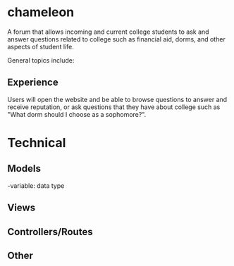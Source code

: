 # chameleon

A forum that allows incoming and current college students to ask and answer questions related to college such as financial aid, dorms, and other aspects of student life.

General topics include:

## Experience
Users will open the website and be able to browse questions to answer and receive reputation, or ask questions that they have about college such as "What dorm should I choose as a sophomore?".

# Technical
## Models
-variable: data type

## Views

## Controllers/Routes

## Other
